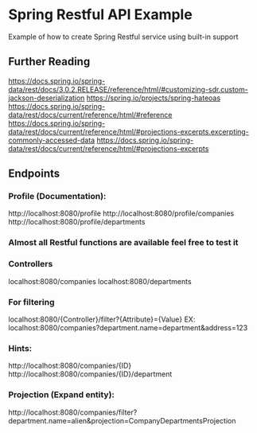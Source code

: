 # Spring Restful API Example

Example of how to create Spring Restful service using built-in support

## Further Reading
https://docs.spring.io/spring-data/rest/docs/3.0.2.RELEASE/reference/html/#customizing-sdr.custom-jackson-deserialization
https://spring.io/projects/spring-hateoas
https://docs.spring.io/spring-data/rest/docs/current/reference/html/#reference
https://docs.spring.io/spring-data/rest/docs/current/reference/html/#projections-excerpts.excerpting-commonly-accessed-data
https://docs.spring.io/spring-data/rest/docs/current/reference/html/#projections-excerpts


## Endpoints

### Profile (Documentation):
http://localhost:8080/profile
http://localhost:8080/profile/companies
http://localhost:8080/profile/departments

### Almost all Restful functions are available feel free to test it
### Controllers
localhost:8080/companies
localhost:8080/departments

### For filtering
localhost:8080/{Controller}/filter?{Attribute}={Value}
EX: localhost:8080/companies?department.name=department&address=123


### Hints:
http://localhost:8080/companies/{ID}
http://localhost:8080/companies/{ID}/department

### Projection (Expand entity):
http://localhost:8080/companies/filter?department.name=alien&projection=CompanyDepartmentsProjection
